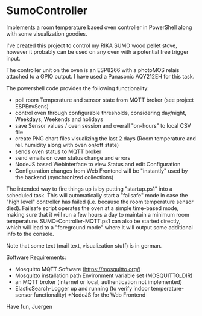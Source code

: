# SumoController
Implements a room temperature based oven controller in PowerShell along with some visualization goodies.

I've created this project to control my RIKA SUMO wood pellet stove, however it probably can be used on any oven with a potential free trigger input.

The controller unit on the oven is an ESP8266 with a photoMOS relais attached to a GPIO output. I have used a Panasonic AQY212EH for this task.

The powershell code provides the following functionality:

* poll room Temperature and sensor state from MQTT broker (see project ESPEnvSens)
* control oven through configurable thresholds, considering day/night, Weekdays, Weekends and holidays
* save Sensor values / oven session and overall "on-hours" to local CSV file
* create PNG chart files visualizing the last 2 days (Room temperature and rel. humidity along with oven on/off state)
* sends oven status to MQTT broker
* send emails on oven status change and errors
* NodeJS based Webinterface to view Status and edit Configuration
* Configuration changes from Web Frontend will be "instantly" used by the backend (synchronized collections)

The intended way to fire things up is by putting "startup.ps1" into a scheduled task. This will automatically start a "failsafe" mode in case the "high level" controller has failed (i.e. because the room temperature sensor died). Failsafe script operates the oven at a simple time-based mode, making sure that it will run a few hours a day to maintain a minimum room temperature.
SUMO-Controller-MQTT.ps1 can also be started directly, which will lead to a "foreground mode" where it will output some additional info to the console.

Note that some text (mail text, visualization stuff) is in german.

Software Requirements:
* Mosquitto MQTT Software (https://mosquitto.org/)
* Mosquitto installation path Environment variable set (MOSQUITTO_DIR)
* an MQTT broker (internet or local, authentication not implemented)
* ElasticSearch-Logger up and running (to verify indoor temperature-sensor functionality)
*NodeJS for the Web Frontend

Have fun,
Juergen
